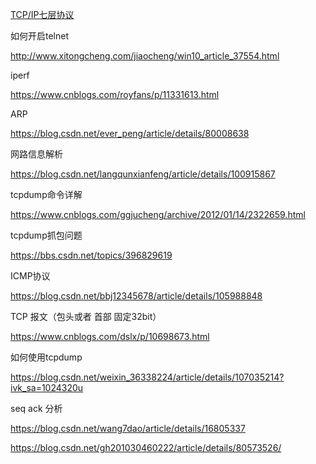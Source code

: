 [TCP/IP七层协议](https://blog.csdn.net/qq_27870421/article/details/99843157)



如何开启telnet

http://www.xitongcheng.com/jiaocheng/win10_article_37554.html



iperf

https://www.cnblogs.com/royfans/p/11331613.html



ARP

https://blog.csdn.net/ever_peng/article/details/80008638



网路信息解析

https://blog.csdn.net/langqunxianfeng/article/details/100915867



tcpdump命令详解

https://www.cnblogs.com/ggjucheng/archive/2012/01/14/2322659.html



tcpdump抓包问题

https://bbs.csdn.net/topics/396829619



ICMP协议

https://blog.csdn.net/bbj12345678/article/details/105988848



TCP 报文（包头或者 首部  固定32bit）

https://www.cnblogs.com/dslx/p/10698673.html



如何使用tcpdump

https://blog.csdn.net/weixin_36338224/article/details/107035214?ivk_sa=1024320u



seq ack 分析

https://blog.csdn.net/wang7dao/article/details/16805337

https://blog.csdn.net/gh201030460222/article/details/80573526/